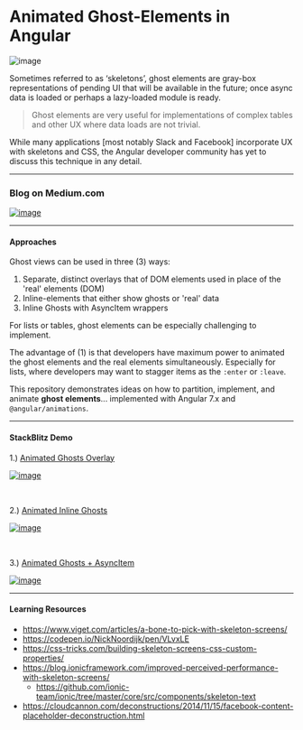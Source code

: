 # Animated Ghost-Elements in Angular

![image](https://user-images.githubusercontent.com/210413/49486685-078ce800-f805-11e8-9b58-a01fa819a989.png)

Sometimes referred to as ‘skeletons’, ghost elements are gray-box representations of pending UI that will be available in the future; once async data is loaded or perhaps a lazy-loaded module is ready. 

> Ghost elements are very useful for implementations of complex tables and other UX where data loads are not trivial.

While many applications [most notably Slack and Facebook] incorporate UX with skeletons and CSS, the Angular developer community has yet to discuss this technique in any detail. 

---- 

### Blog on Medium.com

[![image](https://user-images.githubusercontent.com/210413/50376033-838c7b80-05cc-11e9-8726-4ad74fff7c4c.png)](https://blog.angularindepth.com/https-medium-com-thomasburleson-animated-ghosts-bfc045a51fba)

----

#### Approaches

Ghost views can be used in three (3) ways:

1. Separate, distinct overlays that of DOM elements used in place of the 'real' elements (DOM)
2. Inline-elements that either show ghosts or 'real' data
3. Inline Ghosts with AsyncItem wrappers

For lists or tables, ghost elements can be especially challenging to implement.

The advantage of (1) is that developers have maximum power to animated the ghost elements and the real elements simultaneously. Especially for lists, where developers may want to stagger items as the `:enter` or `:leave`.

This repository demonstrates ideas on how to partition, implement, and animate **ghost elements**... implemented with Angular 7.x and `@angular/animations`. 

----

####  StackBlitz Demo

1.) [Animated Ghosts Overlay](https://stackblitz.com/edit/angular-animated-ghost-elements-demo)
 
[![image](https://user-images.githubusercontent.com/210413/49587645-1ae5a380-f92a-11e8-9ead-787f337a8511.png)](https://stackblitz.com/edit/angular-animated-ghost-elements-demo?file=src%2Fapp%2Fuser-list%2Fuser-list.component.html)

<br/>

2.) [Animated Inline Ghosts](https://stackblitz.com/edit/angular-animated-ghost-elements-inline-demo)

[![image](https://user-images.githubusercontent.com/210413/49587652-1faa5780-f92a-11e8-81ff-8107aa418820.png)](https://stackblitz.com/edit/angular-animated-ghost-elements-inline-demo)

<br/>


3.) [Animated Ghosts + AsyncItem](https://stackblitz.com/edit/angular-animated-ghost-elements-inline-async-demo?file=src%2Fapp%2Fuser-list%2Fuser-list.component.ts)

[![image](https://user-images.githubusercontent.com/210413/50376051-fe559680-05cc-11e9-980d-8e386ffc487d.png)](https://stackblitz.com/edit/angular-animated-ghost-elements-inline-async-demo)


----


#### Learning Resources

* https://www.viget.com/articles/a-bone-to-pick-with-skeleton-screens/
* https://codepen.io/NickNoordijk/pen/VLvxLE
* https://css-tricks.com/building-skeleton-screens-css-custom-properties/
* https://blog.ionicframework.com/improved-perceived-performance-with-skeleton-screens/
  * https://github.com/ionic-team/ionic/tree/master/core/src/components/skeleton-text
* https://cloudcannon.com/deconstructions/2014/11/15/facebook-content-placeholder-deconstruction.html
